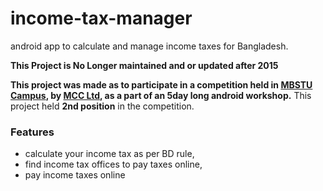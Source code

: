 # income-tax-manager
android app to calculate and manage income taxes for Bangladesh.

**This Project is No Longer maintained and or updated after 2015**

**This project was made as to participate in a competition held in [MBSTU Campus](http://mbstu.ac.bd/index.html), by [MCC Ltd](http://mcc.com.bd/), as a part of an 5day long android workshop.**
This project held **2nd position** in the competition.

### Features
- calculate your income tax as per BD rule,
- find income tax offices to pay taxes online,
- pay income taxes online
